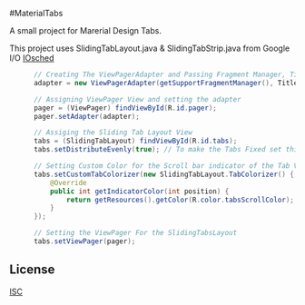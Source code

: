 #MaterialTabs

A small project for Marerial Design Tabs.

This project uses  SlidingTabLayout.java & SlidingTabStrip.java from Google I/O [IOsched](https://github.com/google/iosched/tree/master/android/src/main/java/com/google/samples/apps/iosched/ui/widget) 

  ```java
 		// Creating The ViewPagerAdapter and Passing Fragment Manager, Titles fot the Tabs and Number Of Tabs.
        adapter = new ViewPagerAdapter(getSupportFragmentManager(), Titles, Numboftabs);

        // Assigning ViewPager View and setting the adapter
        pager = (ViewPager) findViewById(R.id.pager);
        pager.setAdapter(adapter);

        // Assiging the Sliding Tab Layout View
        tabs = (SlidingTabLayout) findViewById(R.id.tabs);
        tabs.setDistributeEvenly(true); // To make the Tabs Fixed set this true, This makes the tabs Space Evenly in Available width

        // Setting Custom Color for the Scroll bar indicator of the Tab View
        tabs.setCustomTabColorizer(new SlidingTabLayout.TabColorizer() {
            @Override
            public int getIndicatorColor(int position) {
                return getResources().getColor(R.color.tabsScrollColor);
            }
        });

        // Setting the ViewPager For the SlidingTabsLayout
        tabs.setViewPager(pager);
```
## License

  [ISC](LICENSE)